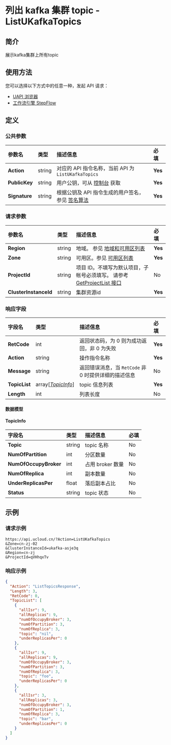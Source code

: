 # 列出 kafka 集群 topic   - ListUKafkaTopics

## 简介

展示kafka集群上所有topic






## 使用方法

您可以选择以下方式中的任意一种，发起 API 请求：
- [UAPI 浏览器](https://console.ucloud.cn/uapi/detail?id=ListUKafkaTopics)
- [工作流引擎 StepFlow](https://console.ucloud.cn/stepflow/manage/)


## 定义

### 公共参数

| 参数名 | 类型 | 描述信息 | 必填 |
|:---|:---|:---|:---|
| **Action**     | string  | 对应的 API 指令名称，当前 API 为 `ListUKafkaTopics`                        | **Yes** |
| **PublicKey**  | string  | 用户公钥，可从 [控制台](https://console.ucloud.cn/uapi/apikey) 获取                                             | **Yes** |
| **Signature**  | string  | 根据公钥及 API 指令生成的用户签名，参见 [签名算法](api/summary/signature.md)  | **Yes** |

### 请求参数

| 参数名 | 类型 | 描述信息 | 必填 |
|:---|:---|:---|:---|
| **Region** | string | 地域。 参见 [地域和可用区列表](api/summary/regionlist) |**Yes**|
| **Zone** | string | 可用区。参见 [可用区列表](api/summary/regionlist) |**Yes**|
| **ProjectId** | string | 项目 ID。不填写为默认项目，子帐号必须填写。 请参考 [GetProjectList 接口](api/summary/get_project_list) |No|
| **ClusterInstanceId** | string | 集群资源id |**Yes**|

### 响应字段

| 字段名 | 类型 | 描述信息 | 必填 |
|:---|:---|:---|:---|
| **RetCode** | int | 返回状态码，为 0 则为成功返回，非 0 为失败 |**Yes**|
| **Action** | string | 操作指令名称 |**Yes**|
| **Message** | string | 返回错误消息，当 `RetCode` 非 0 时提供详细的描述信息 |No|
| **TopicList** | array[[*TopicInfo*](#TopicInfo)] | topic 信息列表 |**Yes**|
| **Length** | int | 列表长度 |No|

#### 数据模型


#### TopicInfo

| 字段名 | 类型 | 描述信息 | 必填 |
|:---|:---|:---|:---|
| **Topic** | string | topic 名称 |No|
| **NumOfPartition** | int | 分区数量 |No|
| **NumOfOccupyBroker** | int | 占用 broker 数量 |No|
| **NumOfReplica** | int | 副本数量 |No|
| **UnderReplicasPer** | float | 落后副本占比 |No|
| **Status** | string | topic 状态 |No|

## 示例

### 请求示例
    
```
https://api.ucloud.cn/?Action=ListUKafkaTopics
&Zone=cn-zj-02
&ClusterInstanceId=ukafka-asje3q
&Region=cn-zj
&ProjectId=qVHhqxTv
```

### 响应示例
    
```json
{
  "Action": "ListTopicsResponse",
  "Length": 3,
  "RetCode": 0,
  "TopicList": [
    {
      "allIsr": 9,
      "allReplicas": 9,
      "numOfOccupyBroker": 3,
      "numOfPartition": 3,
      "numOfReplica": 3,
      "topic": "nil",
      "underReplicasPer": 0
    },
    {
      "allIsr": 9,
      "allReplicas": 9,
      "numOfOccupyBroker": 3,
      "numOfPartition": 3,
      "numOfReplica": 3,
      "topic": "foo",
      "underReplicasPer": 0
    },
    {
      "allIsr": 3,
      "allReplicas": 3,
      "numOfOccupyBroker": 3,
      "numOfPartition": 1,
      "numOfReplica": 3,
      "topic": "bar",
      "underReplicasPer": 0
    }
  ]
}
```





